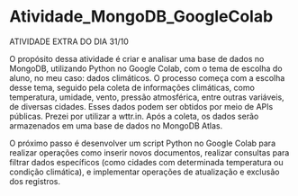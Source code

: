 # Atividade_MongoDB_GoogleColab
ATIVIDADE EXTRA DO DIA 31/10

O propósito dessa atividade é criar e analisar uma base de dados no MongoDB, utilizando Python no Google Colab, com o tema de escolha do aluno, no meu caso: dados climáticos. 
O processo começa com a escolha desse tema, seguido pela coleta de informações climáticas, como temperatura, umidade, vento, pressão atmosférica, entre outras variáveis, de diversas cidades. Esses dados podem ser obtidos por meio de APIs públicas. Prezei por utilizar a wttr.in. Após a coleta, os dados serão armazenados em uma base de dados no MongoDB Atlas.

O próximo passo é desenvolver um script Python no Google Colab para realizar operações como inserir novos documentos, realizar consultas para filtrar dados específicos (como cidades com determinada temperatura ou condição climática), e implementar operações de atualização e exclusão dos registros.
